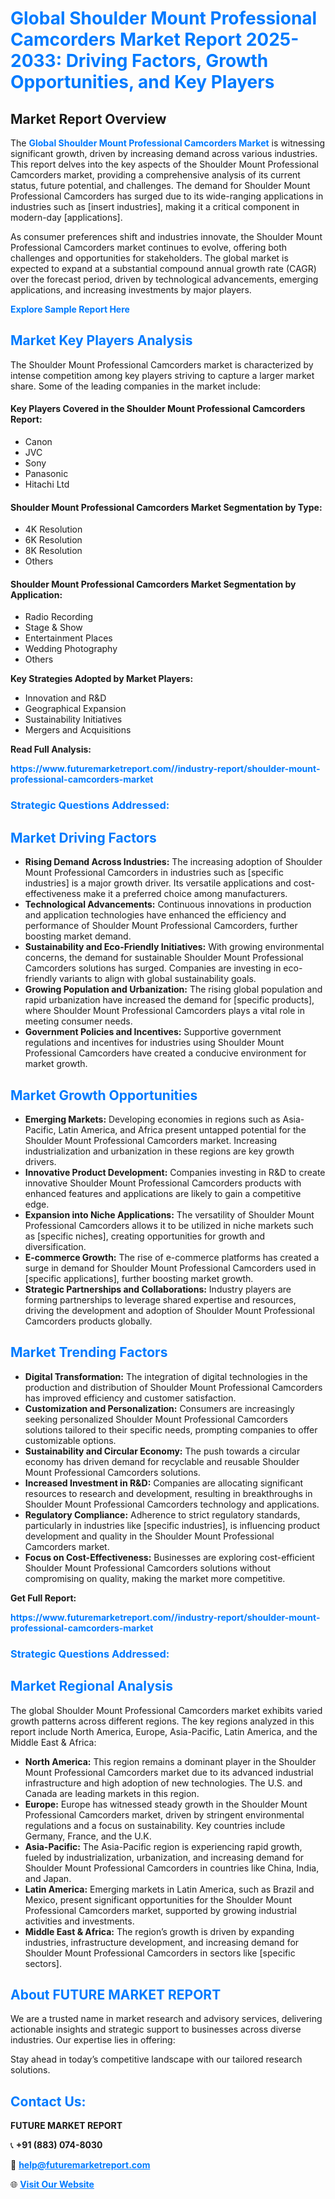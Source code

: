 <h1 style="color: #007BFF;">Global Shoulder Mount Professional Camcorders Market Report 2025-2033: Driving Factors, Growth Opportunities, and Key Players</h1>

<section id="overview">
<h2>Market Report Overview</h2>
<p>The <a href="https://www.futuremarketreport.com//industry-report/shoulder-mount-professional-camcorders-market" style="color: #007BFF; text-decoration: none;"><strong>Global Shoulder Mount Professional Camcorders Market</strong></a> is witnessing significant growth, driven by increasing demand across various industries. This report delves into the key aspects of the Shoulder Mount Professional Camcorders market, providing a comprehensive analysis of its current status, future potential, and challenges. The demand for Shoulder Mount Professional Camcorders has surged due to its wide-ranging applications in industries such as [insert industries], making it a critical component in modern-day [applications].</p>
<p>As consumer preferences shift and industries innovate, the Shoulder Mount Professional Camcorders market continues to evolve, offering both challenges and opportunities for stakeholders. The global market is expected to expand at a substantial compound annual growth rate (CAGR) over the forecast period, driven by technological advancements, emerging applications, and increasing investments by major players.</p>
</section>

<section id="overview">
<p><a href="https://www.futuremarketreport.com//request-sample/reportId=82016" style="color: #007BFF; text-decoration: none;"><strong>Explore Sample Report Here</strong></a></p>
</section>

<section id="key-players">
<h2 style="color: #007BFF;">Market Key Players Analysis</h2>
<p>The Shoulder Mount Professional Camcorders market is characterized by intense competition among key players striving to capture a larger market share. Some of the leading companies in the market include:</p>
<h4>Key Players Covered in the Shoulder Mount Professional Camcorders Report:</h4>
<ul><li>Canon</li><li>JVC</li><li>Sony</li><li>Panasonic</li><li>Hitachi Ltd</li></ul>
<h4>Shoulder Mount Professional Camcorders Market Segmentation by Type:</h4>
<ul><li>4K Resolution</li><li>6K Resolution</li><li>8K Resolution</li><li>Others</li></ul>

<h4>Shoulder Mount Professional Camcorders Market Segmentation by Application:</h4>
<ul><li>Radio Recording</li><li>Stage &amp; Show</li><li>Entertainment Places</li><li>Wedding Photography</li><li>Others</li></ul>
<p><strong>Key Strategies Adopted by Market Players:</strong></p>
<ul>
<li>Innovation and R&D</li>
<li>Geographical Expansion</li>
<li>Sustainability Initiatives</li>
<li>Mergers and Acquisitions</li>
</ul>
</section>

<section>
<p><strong>Read Full Analysis: </strong></p><a href="https://www.futuremarketreport.com//industry-report/shoulder-mount-professional-camcorders-market" style="color: #007BFF; text-decoration: none;"><strong>https://www.futuremarketreport.com//industry-report/shoulder-mount-professional-camcorders-market</strong></a>
<h3 style="color: #007BFF;">Strategic Questions Addressed:</h3>
</section>

<section id="driving-factors">
<h2 style="color: #007BFF;">Market Driving Factors</h2>
<ul>
<li><strong>Rising Demand Across Industries:</strong> The increasing adoption of Shoulder Mount Professional Camcorders in industries such as [specific industries] is a major growth driver. Its versatile applications and cost-effectiveness make it a preferred choice among manufacturers.</li>
<li><strong>Technological Advancements:</strong> Continuous innovations in production and application technologies have enhanced the efficiency and performance of Shoulder Mount Professional Camcorders, further boosting market demand.</li>
<li><strong>Sustainability and Eco-Friendly Initiatives:</strong> With growing environmental concerns, the demand for sustainable Shoulder Mount Professional Camcorders solutions has surged. Companies are investing in eco-friendly variants to align with global sustainability goals.</li>
<li><strong>Growing Population and Urbanization:</strong> The rising global population and rapid urbanization have increased the demand for [specific products], where Shoulder Mount Professional Camcorders plays a vital role in meeting consumer needs.</li>
<li><strong>Government Policies and Incentives:</strong> Supportive government regulations and incentives for industries using Shoulder Mount Professional Camcorders have created a conducive environment for market growth.</li>
</ul>
</section>

<section id="growth-opportunities">
<h2 style="color: #007BFF;">Market Growth Opportunities</h2>
<ul>
<li><strong>Emerging Markets:</strong> Developing economies in regions such as Asia-Pacific, Latin America, and Africa present untapped potential for the Shoulder Mount Professional Camcorders market. Increasing industrialization and urbanization in these regions are key growth drivers.</li>
<li><strong>Innovative Product Development:</strong> Companies investing in R&D to create innovative Shoulder Mount Professional Camcorders products with enhanced features and applications are likely to gain a competitive edge.</li>
<li><strong>Expansion into Niche Applications:</strong> The versatility of Shoulder Mount Professional Camcorders allows it to be utilized in niche markets such as [specific niches], creating opportunities for growth and diversification.</li>
<li><strong>E-commerce Growth:</strong> The rise of e-commerce platforms has created a surge in demand for Shoulder Mount Professional Camcorders used in [specific applications], further boosting market growth.</li>
<li><strong>Strategic Partnerships and Collaborations:</strong> Industry players are forming partnerships to leverage shared expertise and resources, driving the development and adoption of Shoulder Mount Professional Camcorders products globally.</li>
</ul>
</section>

<section id="trending-factors">
<h2 style="color: #007BFF;">Market Trending Factors</h2>
<ul>
<li><strong>Digital Transformation:</strong> The integration of digital technologies in the production and distribution of Shoulder Mount Professional Camcorders has improved efficiency and customer satisfaction.</li>
<li><strong>Customization and Personalization:</strong> Consumers are increasingly seeking personalized Shoulder Mount Professional Camcorders solutions tailored to their specific needs, prompting companies to offer customizable options.</li>
<li><strong>Sustainability and Circular Economy:</strong> The push towards a circular economy has driven demand for recyclable and reusable Shoulder Mount Professional Camcorders solutions.</li>
<li><strong>Increased Investment in R&D:</strong> Companies are allocating significant resources to research and development, resulting in breakthroughs in Shoulder Mount Professional Camcorders technology and applications.</li>
<li><strong>Regulatory Compliance:</strong> Adherence to strict regulatory standards, particularly in industries like [specific industries], is influencing product development and quality in the Shoulder Mount Professional Camcorders market.</li>
<li><strong>Focus on Cost-Effectiveness:</strong> Businesses are exploring cost-efficient Shoulder Mount Professional Camcorders solutions without compromising on quality, making the market more competitive.</li>
</ul>
</section>

<section>
<p><strong>Get Full Report: </strong></p><a href="https://www.futuremarketreport.com//industry-report/shoulder-mount-professional-camcorders-market" style="color: #007BFF; text-decoration: none;"><strong>https://www.futuremarketreport.com//industry-report/shoulder-mount-professional-camcorders-market</strong></a>
<h3 style="color: #007BFF;">Strategic Questions Addressed:</h3>
</section>


<section id="regional-analysis">
<h2 style="color: #007BFF;">Market Regional Analysis</h2>
<p>The global Shoulder Mount Professional Camcorders market exhibits varied growth patterns across different regions. The key regions analyzed in this report include North America, Europe, Asia-Pacific, Latin America, and the Middle East & Africa:</p>
<ul>
<li><strong>North America:</strong> This region remains a dominant player in the Shoulder Mount Professional Camcorders market due to its advanced industrial infrastructure and high adoption of new technologies. The U.S. and Canada are leading markets in this region.</li>
<li><strong>Europe:</strong> Europe has witnessed steady growth in the Shoulder Mount Professional Camcorders market, driven by stringent environmental regulations and a focus on sustainability. Key countries include Germany, France, and the U.K.</li>
<li><strong>Asia-Pacific:</strong> The Asia-Pacific region is experiencing rapid growth, fueled by industrialization, urbanization, and increasing demand for Shoulder Mount Professional Camcorders in countries like China, India, and Japan.</li>
<li><strong>Latin America:</strong> Emerging markets in Latin America, such as Brazil and Mexico, present significant opportunities for the Shoulder Mount Professional Camcorders market, supported by growing industrial activities and investments.</li>
<li><strong>Middle East & Africa:</strong> The region’s growth is driven by expanding industries, infrastructure development, and increasing demand for Shoulder Mount Professional Camcorders in sectors like [specific sectors].</li>
</ul>
</section>

<footer>
<h2 style="color: #007BFF;">About FUTURE MARKET REPORT</h2>
<p>We are a trusted name in market research and advisory services, delivering actionable insights and strategic support to businesses across diverse industries. Our expertise lies in offering:</p>

<p>Stay ahead in today’s competitive landscape with our tailored research solutions.</p>

<h2 style="color: #007BFF;">Contact Us:</h2>
<p><strong>FUTURE MARKET REPORT</strong></p>
<p>📞 <strong>+91 (883) 074-8030</strong></p>
<p>📧 <strong><a href="mailto:help@futuremarketreport.com" style="color: #007BFF;">help@futuremarketreport.com</a></strong></p>
<p>🌐 <strong><a href="https://www.futuremarketreport.com/" style="color: #007BFF;">Visit Our Website</a></strong></p>
</footer>